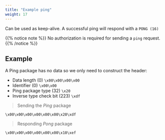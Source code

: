 ```yaml
---
title: "Example ping"
weight: 17
---
```


Can be used as keep-alive. A successful ping will respond with a `PONG (16)`

{{% notice note %}}
No authorization is required for sending a `ping` request.
{{% /notice %}}

## Example

A Ping package has no data so we only need to construct the header:

- Data length (0) `\x00\x00\x00\x00`
- Identifier (0) `\x00\x00`
- Ping package type (32) `\x20`
- Inverse type check bit (223) `\xdf`

> Sending the *Ping* package

```none
\x00\x00\x00\x00\x00\x00\x20\xdf
```

> Responding *Pong* package

```none
\x00\x00\x00\x00\x00\x00\x10\xef
```
